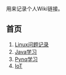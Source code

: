 用来记录个人Wiki链接。

## 首页
1. [Linux问题记录](https://github.com/xyfancy/tips/wiki)
2. [Java学习](https://github.com/xyfancy/Java/wiki)
3. [Pynq学习](https://github.com/xyfancy/PynqLearning/wiki)
4. [IoT](https://github.com/xyfancy/qcloud-iot-sdk-embedded-c/wiki)


